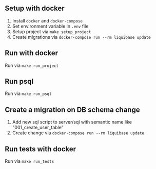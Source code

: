 ## Setup with docker

1. Install `docker` and `docker-compose`
1. Set environment variable in `.env` file
1. Setup project via `make setup_project`
1. Create migrations via `docker-compose run --rm liquibase update`

## Run with docker

Run via `make run_project`

## Run psql

Run via `make run_psql`


## Create a migration on DB schema change

1. Add new sql script to server/sql  with semantic name like "001_create_user_table"
1. Create change via `docker-compose run --rm liquibase update` 

## Run tests with docker

Run via `make run_tests`